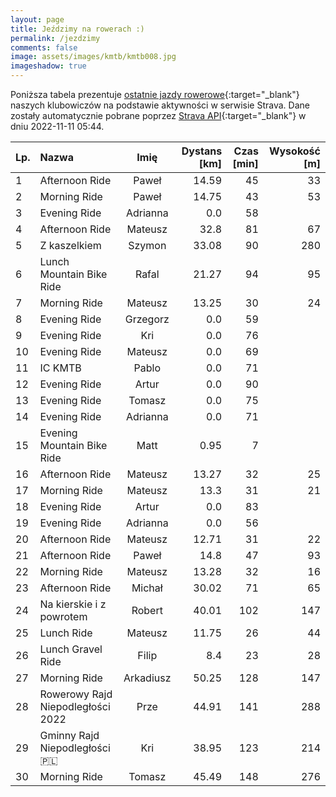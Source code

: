```yaml
---
layout: page
title: Jeździmy na rowerach :)
permalink: /jezdzimy
comments: false
image: assets/images/kmtb/kmtb008.jpg
imageshadow: true
---
```


Poniższa tabela prezentuje [ostatnie jazdy rowerowe](https://www.strava.com/clubs/336381){:target="_blank"} naszych klubowiczów na podstawie aktywności w serwisie Strava. Dane zostały automatycznie pobrane poprzez [Strava API](https://developers.strava.com/docs/reference/#api-Clubs-getClubActivitiesById){:target="_blank"} w dniu 2022-11-11 05:44.

Lp. | Nazwa | Imię | Dystans [km] | Czas [min] | Wysokość [m]
:--- | :--- | :---: | ---: | ---: | ---:
1|Afternoon Ride|Paweł|14.59|45|33
2|Morning Ride|Paweł|14.75|43|53
3|Evening Ride|Adrianna|0.0|58|
4|Afternoon Ride|Mateusz|32.8|81|67
5|Z kaszelkiem|Szymon|33.08|90|280
6|Lunch Mountain Bike Ride|Rafal|21.27|94|95
7|Morning Ride|Mateusz|13.25|30|24
8|Evening Ride|Grzegorz|0.0|59|
9|Evening Ride|Kri|0.0|76|
10|Evening Ride|Mateusz|0.0|69|
11|IC KMTB|Pablo|0.0|71|
12|Evening Ride|Artur|0.0|90|
13|Evening Ride|Tomasz|0.0|75|
14|Evening Ride|Adrianna|0.0|71|
15|Evening Mountain Bike Ride|Matt|0.95|7|
16|Afternoon Ride|Mateusz|13.27|32|25
17|Morning Ride|Mateusz|13.3|31|21
18|Evening Ride|Artur|0.0|83|
19|Evening Ride|Adrianna|0.0|56|
20|Afternoon Ride|Mateusz|12.71|31|22
21|Afternoon Ride|Paweł|14.8|47|93
22|Morning Ride|Mateusz|13.28|32|16
23|Afternoon Ride|Michał|30.02|71|65
24|Na kierskie i z powrotem |Robert|40.01|102|147
25|Lunch Ride|Mateusz|11.75|26|44
26|Lunch Gravel Ride|Filip|8.4|23|28
27|Morning Ride|Arkadiusz|50.25|128|147
28|Rowerowy Rajd Niepodległości 2022|Prze|44.91|141|288
29|Gminny Rajd Niepodległości 🇵🇱|Kri|38.95|123|214
30|Morning Ride|Tomasz|45.49|148|276
